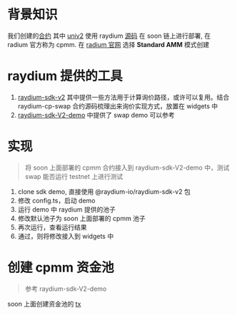 # 背景知识
我们创建的[合约](https://www.notion.so/dodotopia/soon-testnet-16f080d974e780bc96ffcf5017749dfa) 其中 [univ2]( https://explorer.testnet.soo.network/address/7edX7tQeA2wFLPAJGMXaAMgQCFsCucfh8U13uwy5SEfG/security) 使用 raydium [源码](https://github.com/raydium-io/raydium-cp-swap) 在 soon 链上进行部署, 在 radium 官方称为 cpmm.  在 [radium 官网](https://raydium.io/liquidity/create-pool/) 选择 **Standard AMM** 模式创建

# raydium 提供的工具

1. [raydium-sdk-v2](https://github.com/raydium-io/raydium-sdk-V2) 其中提供一些方法用于计算询价路径，或许可以复用。结合 raydium-cp-swap 合约源码梳理出来询价实现方式，放置在 widgets 中
2. [raydium-sdk-V2-demo](https://github.com/raydium-io/raydium-sdk-V2-demo/blob/master/src/cpmm/swap.ts) 中提供了 swap demo 可以参考

# 实现

> 将 soon 上面部署的 cpmm 合约接入到 raydium-sdk-V2-demo 中，测试 swap 能否运行
> testnet 上进行测试

1. clone sdk demo, 直接使用 @raydium-io/raydium-sdk-v2 包
2. 修改 config.ts，启动 demo
3. 运行 demo 中 raydium 提供的池子
4. 修改默认池子为 soon 上面部署的 cpmm 池子
5. 再次运行，查看运行结果
6. 通过，则将修改接入到 widgets 中

# 创建 cpmm 资金池

> 参考 raydium-sdk-V2-demo

soon 上面创建资金池的 [tx](https://explorer.testnet.soo.network/tx/2Ym4Rsqi3EQyvqm2gK95cTjMzFnKUXh86U2en3bcrgtcaEZV9g5Rngo5AqrfwwJQyRGkqgL12ETE9YZVwT9qxpiE)